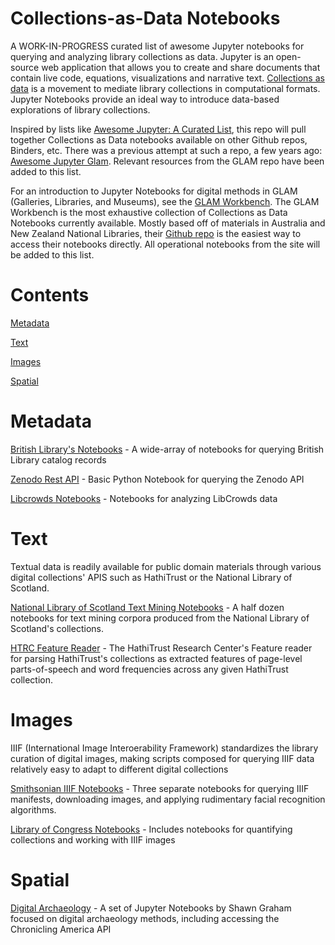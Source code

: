 # Collections-as-Data Notebooks

A WORK-IN-PROGRESS curated list of awesome Jupyter notebooks for querying and analyzing library collections as data. Jupyter is an open-source web application that allows you to create and share documents that contain live code, equations, visualizations and narrative text. [Collections as data](https://collectionsasdata.github.io/) is a movement to mediate library collections in computational formats. Jupyter Notebooks provide an ideal way to introduce data-based explorations of library collections.

Inspired by lists like [Awesome Jupyter: A Curated List](https://github.com/markusschanta/awesome-jupyter), this repo will pull together Collections as Data notebooks available on other Github repos, Binders, etc. There was a previous attempt at such a repo, a few years ago: [Awesome Jupyter Glam](https://github.com/LibraryCarpentry/awesome-jupyter-glam). Relevant resources from the GLAM repo have been added to this list.

For an introduction to Jupyter Notebooks for digital methods in GLAM (Galleries, Libraries, and Museums), see the [GLAM Workbench](https://glam-workbench.github.io/getting-started/). The GLAM Workbench is the most exhaustive collection of Collections as Data Notebooks currently available. Mostly based off of materials in Australia and New Zealand National Libraries, their [Github repo](https://github.com/GLAM-Workbench) is the easiest way to access their notebooks directly. All operational notebooks from the site will be added to this list. 

# Contents

[Metadata](#metadata)

[Text](#text)

[Images](#images)

[Spatial](#spatial)

# Metadata

[British Library's Notebooks](https://github.com/BL-Labs/Jupyter-notebooks-projects-using-BL-Sources) - A wide-array of notebooks for querying British Library catalog records 

[Zenodo Rest API](https://github.com/LibraryCarpentry/awesome-jupyter-glam/blob/master/notebooks-guides/Zenodo_API_Notebook.ipynb) - Basic Python Notebook for querying the Zenodo API 

[Libcrowds Notebooks](https://github.com/LibCrowds/notebooks/tree/master/notebooks) - Notebooks for analyzing LibCrowds data

# Text

Textual data is readily available for public domain materials through various digital collections' APIS such as HathiTrust or the National Library of Scotland. 

[National Library of Scotland Text Mining Notebooks](https://data.nls.uk/tools/jupyter-notebooks/) - A half dozen notebooks for text mining corpora produced from the National Library of Scotland's collections. 

[HTRC Feature Reader](https://github.com/htrc/htrc-feature-reader/tree/master/examples) - The HathiTrust Research Center's Feature reader for parsing HathiTrust's collections as extracted features of page-level parts-of-speech and word frequencies across any given HathiTrust collection.

# Images

IIIF (International Image Interoerability Framework) standardizes the library curation of digital images, making scripts composed for querying IIIF data relatively easy to adapt to different digital collections

[Smithsonian IIIF Notebooks](https://github.com/hibernator11/notebook-iiif-images) - Three separate notebooks for querying IIIF manifests, downloading images, and applying rudimentary facial recognition algorithms. 

[Library of Congress Notebooks](https://github.com/LibraryOfCongress/data-exploration) - Includes notebooks for quantifying collections and working with IIIF images

# Spatial

[Digital Archaeology](https://electricarchaeology.ca/2018/08/21/jupyter-notebooks-for-digital-archaeology-and-history-too/) - A set of Jupyter Notebooks by Shawn Graham focused on digital archaeology methods, including accessing the Chronicling America API



